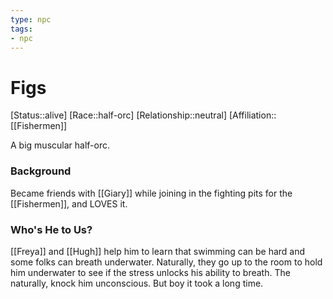 ```yaml
---
type: npc
tags: 
- npc
---
```


# Figs
[Status::alive]
[Race::half-orc]
[Relationship::neutral]
[Affiliation:: [[Fishermen]]

A big muscular half-orc. 

### Background
Became friends with [[Giary]] while joining in the fighting pits for the [[Fishermen]], and LOVES it. 

### Who's He to Us?
[[Freya]] and [[Hugh]] help him to learn that swimming can be hard and some folks can breath underwater. Naturally, they go up to the room to hold him underwater to see if the stress unlocks his ability to breath. The naturally, knock him unconscious. But boy it took a long time.
